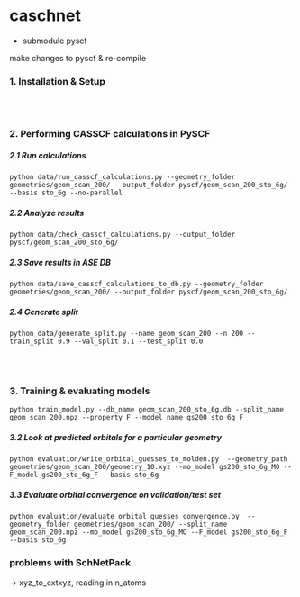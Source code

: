 # caschnet

- submodule pyscf

make changes to pyscf & re-compile

### 1. Installation & Setup

<br>
<br>

### 2. Performing CASSCF calculations in PySCF
##### 2.1 Run calculations
`python data/run_casscf_calculations.py --geometry_folder geometries/geom_scan_200/ --output_folder pyscf/geom_scan_200_sto_6g/ --basis sto_6g --no-parallel`
##### 2.2 Analyze results
`python data/check_casscf_calculations.py --output_folder pyscf/geom_scan_200_sto_6g/`
##### 2.3 Save results in ASE DB
`python data/save_casscf_calculations_to_db.py --geometry_folder geometries/geom_scan_200/ --output_folder pyscf/geom_scan_200_sto_6g/`
##### 2.4 Generate split
`python data/generate_split.py --name geom_scan_200 --n 200 --train_split 0.9 --val_split 0.1 --test_split 0.0`

<br>
<br>

### 3. Training & evaluating models
`python train_model.py --db_name geom_scan_200_sto_6g.db --split_name geom_scan_200.npz --property F --model_name gs200_sto_6g_F`

##### 3.2 Look at predicted orbitals for a particular geometry
`python evaluation/write_orbital_guesses_to_molden.py  --geometry_path geometries/geom_scan_200/geometry_10.xyz --mo_model gs200_sto_6g_MO --F_model gs200_sto_6g_F --basis sto_6g `

##### 3.3 Evaluate orbital convergence on validation/test set
`python evaluation/evaluate_orbital_guesses_convergence.py  --geometry_folder geometries/geom_scan_200/ --split_name geom_scan_200.npz --mo_model gs200_sto_6g_MO --F_model gs200_sto_6g_F --basis sto_6g`



### problems with SchNetPack
-> xyz_to_extxyz, reading in n_atoms